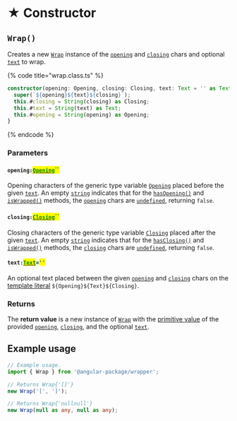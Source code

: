 # ★ Constructor

## `Wrap()`

Creates a new [`Wrap`](overview.md) instance of the [`opening`](constructor.md#opening-opening) and [`closing`](constructor.md#closing-closing) chars and optional [`text`](constructor.md#text-text) to wrap.&#x20;

{% code title="wrap.class.ts" %}
```typescript
constructor(opening: Opening, closing: Closing, text: Text = '' as Text) {
  super(`${opening}${text}${closing}`);
  this.#closing = String(closing) as Closing;
  this.#text = String(text) as Text;
  this.#opening = String(opening) as Opening;
}
```
{% endcode %}

### Parameters

#### `opening:`[<mark style="color:green;">`Opening`</mark>](generic-type-variables.md#wrap-opening)<mark style="color:green;">``</mark>

Opening characters of the generic type variable [`Opening`](generic-type-variables.md#wrap-opening) placed before the given [`text`](constructor.md#text-text). An empty [`string`](https://developer.mozilla.org/en-US/docs/Web/JavaScript/Reference/Global\_Objects/String) indicates that for the [`hasOpening()`](methods/instance/hasopening.md#wrap.prototype.hasopening) and [`isWrapped()`](methods/instance/iswrapped.md) methods, the [`opening`](accessors/opening.md) chars are [`undefined`](https://developer.mozilla.org/en-US/docs/Web/JavaScript/Reference/Global\_Objects/undefined), returning `false`.

#### `closing:`[<mark style="color:green;">`Closing`</mark>](generic-type-variables.md#wrap-closing)<mark style="color:green;">``</mark>

Closing characters of the generic type variable [`Closing`](generic-type-variables.md#wrap-closing) placed after the given [`text`](constructor.md#text-text). An empty [`string`](https://developer.mozilla.org/en-US/docs/Web/JavaScript/Reference/Global\_Objects/String) indicates that for the [`hasClosing()`](methods/instance/hasclosing.md) and [`isWrapped()`](methods/instance/iswrapped.md) methods, the [`closing`](accessors/closing.md) chars are [`undefined`](https://developer.mozilla.org/en-US/docs/Web/JavaScript/Reference/Global\_Objects/undefined), returning `false`.

#### `text:`[<mark style="color:green;">`Text`</mark>](generic-type-variables.md#wrap-less-than...-text-...greater-than)`=`<mark style="color:green;">`''`</mark>

An optional text placed between the given [`opening`](constructor.md#opening-opening) and [`closing`](constructor.md#closing-closing) chars on the [template literal](https://www.typescriptlang.org/docs/handbook/2/template-literal-types.html) `${Opening}${Text}${Closing}`.

### Returns

The **return value** is a new instance of [`Wrap`](overview.md) with the [primitive value](methods/instance/valueof.md) of the provided [`opening`](constructor.md#opening-opening), [`closing`](constructor.md#closing-closing), and the optional [`text`](constructor.md#text-text).

## Example usage

```typescript
// Example usage.
import { Wrap } from '@angular-package/wrapper';

// Returns Wrap{'[]'}
new Wrap('[', ']');

// Returns Wrap{'nullnull'}
new Wrap(null as any, null as any);
```
